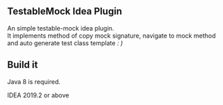 TestableMock Idea Plugin
---

An simple testable-mock idea plugin.<br>
It implements method of copy mock signature, navigate to mock method and auto generate test class template
<em>: )</em>

## Build it

Java 8 is required.

IDEA 2019.2 or above



